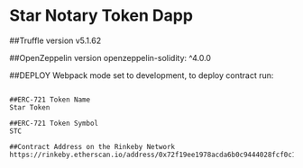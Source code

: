 # Star Notary Token Dapp

##Truffle version v5.1.62

##OpenZeppelin version openzeppelin-solidity: ^4.0.0

##DEPLOY Webpack mode set to development, to deploy contract run:

```truffle(develop)> migrate --reset --network development

##ERC-721 Token Name
Star Token

##ERC-721 Token Symbol
STC

##Contract Address on the Rinkeby Network
https://rinkeby.etherscan.io/address/0x72f19ee1978acda6b0c9444028fcf0c1c04b6263
```
